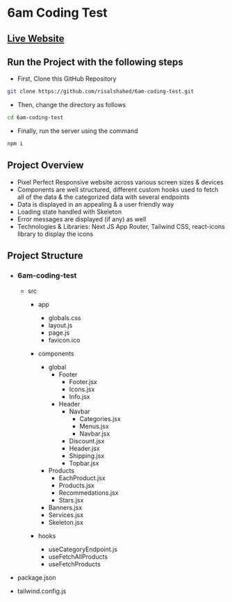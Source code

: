 # 6am Coding Test

## [Live Website](https://6am-coding-test.vercel.app)

## Run the Project with the following steps

- First, Clone this GitHub Repository
```bash
git clone https://github.com/risalshahed/6am-coding-test.git
```

- Then, change the directory as follows
```bash
cd 6am-coding-test
```

- Finally, run the server using the command
```bash
npm i
```

## Project Overview
- Pixel Perfect Responsive website across various screen sizes & devices
- Components are well structured, different custom hooks used to fetch all of the data & the categorized data with several endpoints
- Data is displayed in an appealing & a user friendly way
- Loading state handled with Skeleton
- Error messages are displayed (if any) as well
- Technologies & Libraries: Next JS App Router, Tailwind CSS, react-icons library to display the icons

## Project Structure
- ### 6am-coding-test
  - src
    - app
      - globals.css
      - layout.js
      - page.js
      - favicon.ico

    - components
      - global
        - Footer
          - Footer.jsx
          - Icons.jsx
          - Info.jsx
        - Header
          - Navbar
            - Categories.jsx
            - Menus.jsx
            - Navbar.jsx
          - Discount.jsx
          - Header.jsx
          - Shipping.jsx
          - Topbar.jsx
      - Products
        - EachProduct.jsx
        - Products.jsx
        - Recommedations.jsx
        - Stars.jsx
      - Banners.jsx
      - Services.jsx
      - Skeleton.jsx

    - hooks
      - useCategoryEndpoint.js
      - useFetchAllProducts
      - useFetchProducts

- package.json
- tailwind.config.js